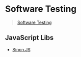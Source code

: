# Software Testing

[st]: <https://en.wikipedia.org/wiki/Software_testing>

> [Software Testing][st]

## JavaScript Libs

* [Sinon.JS](https://sinonjs.org/releases/latest/)
